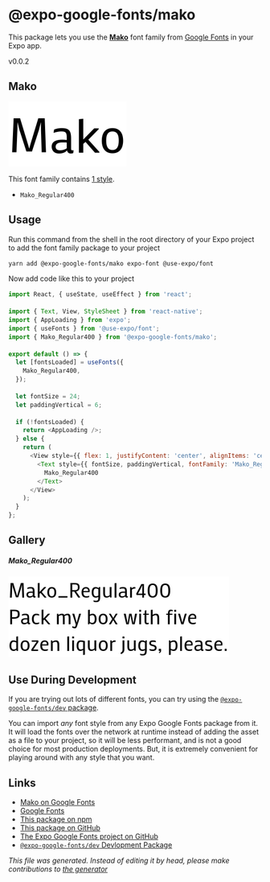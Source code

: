 # @expo-google-fonts/mako

This package lets you use the [**Mako**](https://fonts.google.com/specimen/Mako) font family from [Google Fonts](https://fonts.google.com/) in your Expo app.

v0.0.2

## Mako

![Mako](./font-family.png)

This font family contains [1 style](#gallery).

- `Mako_Regular400`

## Usage

Run this command from the shell in the root directory of your Expo project to add the font family package to your project
```sh
yarn add @expo-google-fonts/mako expo-font @use-expo/font
```

Now add code like this to your project
```js
import React, { useState, useEffect } from 'react';

import { Text, View, StyleSheet } from 'react-native';
import { AppLoading } from 'expo';
import { useFonts } from '@use-expo/font';
import { Mako_Regular400 } from '@expo-google-fonts/mako';

export default () => {
  let [fontsLoaded] = useFonts({
    Mako_Regular400,
  });

  let fontSize = 24;
  let paddingVertical = 6;

  if (!fontsLoaded) {
    return <AppLoading />;
  } else {
    return (
      <View style={{ flex: 1, justifyContent: 'center', alignItems: 'center' }}>
        <Text style={{ fontSize, paddingVertical, fontFamily: 'Mako_Regular400' }}>
          Mako_Regular400
        </Text>
      </View>
    );
  }
};

```

## Gallery

##### Mako_Regular400
![Mako_Regular400](./db4609e335050755bb95ce1a179f4666e1a93d3fac9c679e99d96b472582d0a1.ttf.png)


## Use During Development

If you are trying out lots of different fonts, you can try using the [`@expo-google-fonts/dev` package](https://www.npmjs.com/package/@expo-google-fonts/dev).

You can import *any* font style from any Expo Google Fonts package from it. It will load the fonts
over the network at runtime instead of adding the asset as a file to your project, so it will be 
less performant, and is not a good choice for most production deployments. But, it is extremely convenient
for playing around with any style that you want.

## Links

- [Mako on Google Fonts](https://fonts.google.com/specimen/Mako)
- [Google Fonts](https://fonts.google.com/)
- [This package on npm](https://www.npmjs.com/package/@expo-google-fonts/mako)
- [This package on GitHub](https://github.com/expo/google-fonts/tree/master/font-packages/mako)
- [The Expo Google Fonts project on GitHub](https://github.com/expo/google-fonts)
- [`@expo-google-fonts/dev` Devlopment Package](https://github.com/expo/google-fonts/tree/master/font-packages/dev)


*This file was generated. Instead of editing it by head, please make contributions to [the generator](https://github.com/expo/google-fonts/tree/master/packages/generator)*
